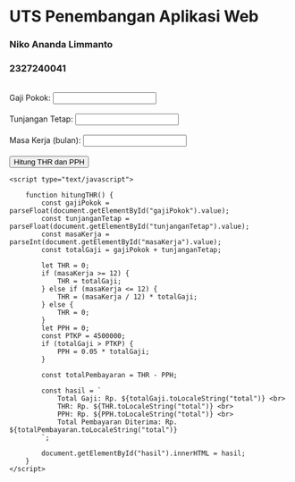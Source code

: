 <!DOCTYPE html>
<html lang="en">
<head>
    <meta charset="UTF-8">
    <meta name="viewport" content="width=device-width, initial-scale=1.0">
    <title>UTS PAW</title>
</head>
<body>
    <h1>UTS Penembangan Aplikasi Web</h1>
    <h3>Niko Ananda Limmanto</h3>
    <h3>2327240041</h3>
    <br>
    <label for="gajiPokok">Gaji Pokok:</label>
    <input type="number" id="gajiPokok">
    <br><br>
    <label for="tunjanganTetap">Tunjangan Tetap:</label>
    <input type="number" id="tunjanganTetap">
    <br><br>
    <label for="masaKerja">Masa Kerja (bulan):</label>
    <input type="number" id="masaKerja">
    <br><br>
    <button onclick="hitungTHR()">Hitung THR dan PPH</button>
    <p id="hasil" class="output"></p>

    <script type="text/javascript">

        function hitungTHR() {
            const gajiPokok = parseFloat(document.getElementById("gajiPokok").value);
            const tunjanganTetap = parseFloat(document.getElementById("tunjanganTetap").value);
            const masaKerja = parseInt(document.getElementById("masaKerja").value);
            const totalGaji = gajiPokok + tunjanganTetap;

            let THR = 0;
            if (masaKerja >= 12) {
                THR = totalGaji;
            } else if (masaKerja <= 12) {
                THR = (masaKerja / 12) * totalGaji;
            } else {
                THR = 0;
            }
            let PPH = 0;
            const PTKP = 4500000;
            if (totalGaji > PTKP) {
                PPH = 0.05 * totalGaji;
            }

            const totalPembayaran = THR - PPH;

            const hasil = `
                Total Gaji: Rp. ${totalGaji.toLocaleString("total")} <br>
                THR: Rp. ${THR.toLocaleString("total")} <br>
                PPH: Rp. ${PPH.toLocaleString("total")} <br>
                Total Pembayaran Diterima: Rp. ${totalPembayaran.toLocaleString("total")}
            `;

            document.getElementById("hasil").innerHTML = hasil;
        }
    </script>
</body>
</html>
